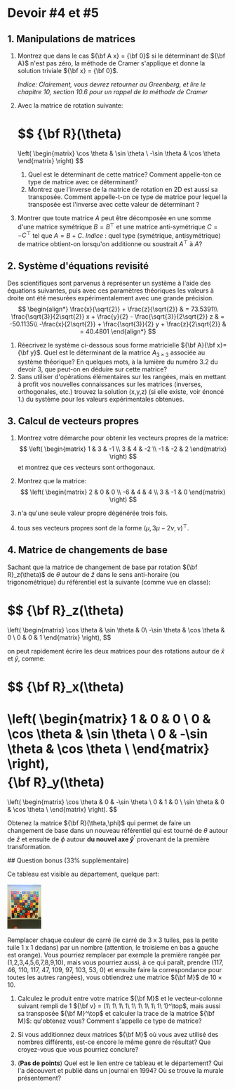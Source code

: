 # Devoir #4 et #5

## 1. Manipulations de matrices

1. Montrez que dans le cas ${\bf A x} = {\bf 0}$ si le déterminant de ${\bf A}$ n'est pas zéro, la méthode de Cramer s'applique et donne la solution triviale ${\bf x} = {\bf 0}$.

   *Indice: Clairement, vous devrez retourner au Greenberg, et lire le chapitre 10, section 10.6 pour un rappel de la méthode de Cramer* 

2. Avec la matrice de rotation suivante:

   $$
   {\bf R}(\theta) 
   =
   \left(
   \begin{matrix}
   \cos \theta & \sin \theta \\
   -\sin \theta & \cos \theta
   \end{matrix}
   \right)
   $$

   1. Quel est le déterminant de cette matrice? Comment appelle-ton ce type de matrice avec ce déterminant?
   2. Montrez que l'inverse de la matrice de rotation en 2D est aussi sa transposée. Comment appelle-t-on ce type de matrice pour lequel la transposée est l'inverse avec cette valeur de déterminant ?
     
   
3. Montrer que toute matrice $A$ peut être décomposée en une somme d'une matrice symétrique $B=B^\top$ et une matrice anti-symétrique $C=-C^\top$ tel que $A=B+C$. *Indice* : quel type (symétrique, antisymétrique) de matrice obtient-on lorsqu'on additionne ou soustrait $A^\top$ à $A$?

## 2. Système d'équations revisité

Des scientifiques sont parvenus à représenter un système à l'aide des équations suivantes, puis avec ces paramètres théoriques les valeurs à droite ont été mesurées expérimentalement avec une grande précision. 
$$
\begin{align*}
\frac{x}{\sqrt{2}} + \frac{z}{\sqrt{2}} & =  73.5391\\
\frac{\sqrt{3}}{2\sqrt{2}} x + \frac{y}{2} - \frac{\sqrt{3}}{2\sqrt{2}} z & = -50.1135\\
-\frac{x}{2\sqrt{2}} + \frac{\sqrt{3}}{2} y + \frac{z}{2\sqrt{2}} & = 40.4801
\end{align*}
$$

1. Réecrivez le système ci-dessous sous forme matricielle ${\bf A}{\bf x}= {\bf y}$. Quel est le déterminant de la matrice $A_{3\times3}$ associée au système théorique? En quelques mots, à la lumière du numéro 3.2 du devoir 3, que peut-on en déduire sur cette matrice?
2. Sans utiliser d'opérations élémentaires sur les rangées, mais en mettant à profit vos nouvelles connaissances sur les matrices (inverses, orthogonales, etc.) trouvez la solution \(x,y,z\) (si elle existe, voir énoncé 1.) du système pour les valeurs expérimentales obtenues. 

## 3. Calcul de vecteurs propres

1. Montrez votre démarche pour obtenir les vecteurs propres de la matrice:
  $$
  \left( 
  \begin{matrix}
  1 & 3 & -1  \\
  3 & 4 & -2 \\
  -1 & -2 & 2
  \end{matrix}
  \right)
  $$
  et montrez que ces vecteurs sont orthogonaux.

2. Montrez  que la matrice:
  $$
  \left( 
  \begin{matrix}
  2 & 0 & 0  \\
  -6 & 4 & 4 \\
  3 & -1 & 0
  \end{matrix}
  \right)
  $$
  1. n'a qu'une seule valeur propre dégénérée trois fois.
  
  2. tous ses vecteurs propres sont de la forme $\left( \mu, 3\mu - 2\nu, \nu \right)^\top$. 
  
## 4. Matrice de changements de base

Sachant que la matrice de changement de base par rotation ${\bf R}_z(\theta)$ de $\theta$ autour de $\hat{z}$ dans le sens anti-horaire (ou trigonométrique) du référentiel est la suivante (comme vue en classe):

$$
{\bf R}_z(\theta) 
   =
   \left(
   \begin{matrix}
   \cos \theta & \sin \theta & 0\\
   -\sin \theta & \cos \theta & 0 \\
   0 & 0 & 1
   \end{matrix}
   \right),
$$

on peut rapidement écrire les deux matrices pour des rotations autour de $\hat{x}$ et $\hat{y}$, comme:

$$
{\bf R}_x(\theta) 
   =
   \left(
   \begin{matrix}
   1 & 0 & 0 \\
   0 & \cos \theta & \sin \theta \\
   0 & -\sin \theta & \cos \theta  \\
   \end{matrix}
   \right),
$$
$$
{\bf R}_y(\theta) 
   =
   \left(
   \begin{matrix}
   \cos \theta & 0 &  -\sin \theta \\
   0 & 1 & 0 \\
   \sin \theta & 0 & \cos \theta \\
   \end{matrix}
   \right).
$$

Obtenez la matrice ${\bf R}(\theta,\phi)$ qui permet de faire un changement de base dans un nouveau référentiel qui est tourné de $\theta$ autour de $\hat{z}$ et ensuite de $\phi$ autour **du nouvel axe $\hat{y}^\prime$** provenant de la première transformation.

<div style="page-break-after: always;"></div>
## Question bonus (33% supplémentaire)

Ce tableau est visible au département, quelque part:

<img src="PHY-1001-2019-DEV4.assets/IMG_0039.jpeg" alt="IMG_0039" style="zoom: 10%;" />

Remplacer chaque couleur de carré (le carré de 3 x 3 tuiles, pas la petite tuile 1 x 1 dedans) par un nombre (attention, le troisieme en bas a gauche est orange). Vous pourriez remplacer par exemple la première rangée par (1,2,3,4,5,6,7,8,9,10), mais vous pourriez aussi, à ce qui paraît, prendre (117, 46, 110, 117, 47, 109, 97, 103, 53, 0) et ensuite faire la correspondance pour toutes les autres rangées), vous obtiendrez une matrice ${\bf M}$ de $10\times10$.

1. Calculez le produit entre votre matrice ${\bf M}$ et le vecteur-colonne suivant rempli de 1  ${\bf v} = (1\ 1\ 1\ 1\ 1\ 1\ 1\ 1\ 1\ 1)^\top$, mais aussi sa transposée ${\bf M}^\top$ et calculer la trace de la matrice ${\bf M}$: qu'obtenez vous? Comment s'appelle ce type de matrice?

2. Si vous additionnez deux matrices ${\bf M}$ où vous avez utilisé des nombres différents, est-ce encore le même genre de résultat? Que croyez-vous que vous pourriez conclure?

3. (**Pas de points**) Quel est le lien entre ce tableau et le département? Qui l'a découvert et publié dans un journal en 1994? Où se trouve la murale présentement?

    